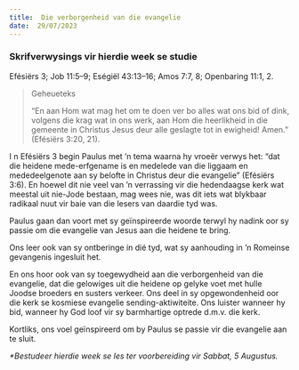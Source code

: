 ```yaml
---
title:  Die verborgenheid van die evangelie
date:  29/07/2023
---
```


### Skrifverwysings vir hierdie week se studie
Efésiërs 3;  Job 11:5–9;  Eségiël 43:13–16; Amos 7:7, 8;  Openbaring 11:1, 2.

> <p>Geheueteks</p>
> “En aan Hom wat mag het om te doen ver bo alles wat ons bid of dink, volgens die krag wat in ons werk, aan Hom die heerlikheid in die gemeente in Christus Jesus deur alle geslagte tot in ewigheid!  Amen.” (Efésiërs 3:20, 21).

I n Efésiërs 3 begin Paulus met ’n tema waarna hy vroeër verwys het: “dat die heidene mede-erfgename is en medelede van die liggaam en mededeelgenote aan sy belofte in Christus deur die evangelie” (Efésiërs 3:6).  En hoewel dit nie veel van ’n verrassing vir die hedendaagse kerk wat meestal uit nie-Jode bestaan, mag wees nie, was dit iets wat blykbaar radikaal nuut vir baie van die lesers van daardie tyd was.

Paulus gaan dan voort met sy geïnspireerde woorde terwyl hy nadink oor sy passie om die evangelie van Jesus aan die heidene te bring.

Ons leer ook van sy ontberinge in dié tyd, wat sy aanhouding in ’n Romeinse gevangenis ingesluit het.

En ons hoor ook van sy toegewydheid aan die verborgenheid van die evangelie, dat die gelowiges uit die heidene op gelyke voet met hulle Joodse broeders en susters verkeer. Ons deel in sy opgewondenheid oor die kerk se kosmiese evangelie sending-aktiwiteite.  Ons luister wanneer hy bid, wanneer hy God loof vir sy barmhartige optrede d.m.v. die kerk.

Kortliks, ons voel geïnspireerd om by Paulus se passie vir die evangelie aan te sluit.

_*Bestudeer hierdie week se les ter voorbereiding vir Sabbat, 5 Augustus._